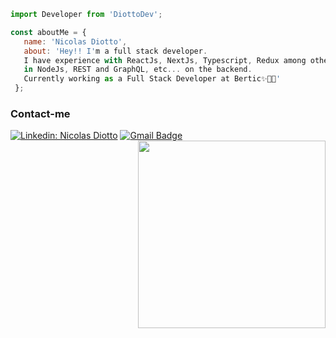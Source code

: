  
  ```js
import Developer from 'DiottoDev';

const aboutMe = {
     name: 'Nicolas Diotto',
     about: 'Hey!! I'm a full stack developer.
     I have experience with ReactJs, NextJs, Typescript, Redux among others on the front-end,
     in NodeJs, REST and GraphQL, etc... on the backend.
     Currently working as a Full Stack Developer at Bertic✨👨‍💻'
   };
```
<h3> Contact-me </h3>

[![Linkedin: Nicolas Diotto](https://img.shields.io/badge/-NicolasDiotto-blue?style=flat-square&logo=Linkedin&logoColor=white&link=https://www.linkedin.com/in/nicolas-diotto-741404218/)](https://www.linkedin.com/in/nicolas-diotto-741404218/)
[![Gmail Badge](https://img.shields.io/badge/-nicodiottodev@gmail.com-006bed?style=flat-square&logo=Gmail&logoColor=white&link=mailto:nicodiottodev@gmail.com)](mailto:nicodiottodev@gmail.com)
<img align="right" width="300" src="https://i2.wp.com/allhtaccess.info/wp-content/uploads/2018/03/programming.gif?fit=1281%2C716&ssl=1" />
 </div>
